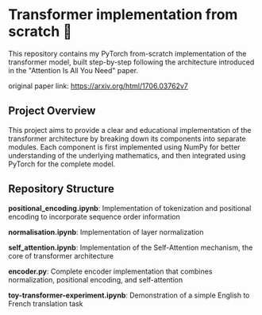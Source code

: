 # Transformer implementation from scratch 🚀 
This repository contains my PyTorch from-scratch implementation of the transformer model, built step-by-step following the architecture introduced in the "Attention Is All You Need" paper.

original paper link: https://arxiv.org/html/1706.03762v7

## Project Overview
This project aims to provide a clear and educational implementation of the transformer architecture by breaking down its components into separate modules. Each component is first implemented using NumPy for better understanding of the underlying mathematics, and then integrated using PyTorch for the complete model.

## Repository Structure

**positional_encoding.ipynb**: Implementation of tokenization and positional encoding to incorporate sequence order information

**normalisation.ipynb**: Implementation of layer normalization 

**self_attention.ipynb**: Implementation of the Self-Attention mechanism, the core of transformer architecture

**encoder.py**: Complete encoder implementation that combines normalization, positional encoding, and self-attention

**toy-transformer-experiment.ipynb**: Demonstration of a simple English to French translation task


